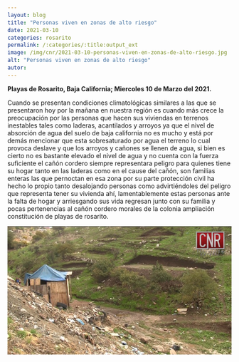 ```yaml
---
layout: blog
title: "Personas viven en zonas de alto riesgo"
date: 2021-03-10
categories: rosarito
permalink: /:categories/:title:output_ext
image: /img/cnr/2021-03-10-personas-viven-en-zonas-de-alto-riesgo.jpg
alt: "Personas viven en zonas de alto riesgo"
autor:
---
```


**Playas de Rosarito, Baja California; Miercoles 10 de Marzo del 2021.** 

Cuando se presentan condiciones climatológicas similares a las que se presentaron hoy por la mañana en nuestra región es cuando más crece la preocupación por las personas que hacen sus viviendas en terrenos inestables tales como laderas, acantilados y arroyos ya que el nivel de absorción de agua del suelo de baja california no es mucho y está por demás mencionar que esta sobresaturado por agua el terreno lo cual provoca deslave y que los arroyos y cañones se llenen de agua, si bien es cierto no es bastante elevado el nivel de agua y no cuenta con la fuerza suficiente el cañón cordero siempre representara peligro para quienes tiene su hogar tanto en las laderas como en el cause del cañón, son familias enteras las que pernoctan en esa zona por su parte protección civil ha hecho lo propio tanto desalojando personas como advirtiéndoles del peligro que representa tener su vivienda ahí, lamentablemente estas personas ante la falta de hogar y arriesgando sus vida regresan junto con su familia y pocas pertenencias al cañón cordero morales de la colonia ampliación constitución de playas de rosarito.

<div id="carouselExampleSlidesOnly" class="carousel slide" data-ride="carousel">
  <div class="carousel-inner">
    <div class="carousel-item active">
       <img class="d-block w-100" src="/img/cnr/2021-03-10-personas-viven-en-zonas-de-alto-riesgo.jpg" loading="lazy"  alt="Personas viven en zonas de alto riesgo">
    </div>
  </div>
</div>